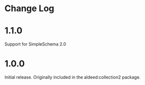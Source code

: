 # Change Log

# 1.1.0

Support for SimpleSchema 2.0

# 1.0.0

Initial release. Originally included in the aldeed:collection2 package.